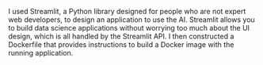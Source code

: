 I used Streamlit, a Python library designed for people who are not expert web developers, to design an application to use the AI. Streamlit allows you to build data science applications without worrying too much about the UI design, which is all handled by the Streamlit API. I then constructed a Dockerfile that provides instructions to build a Docker image with the running application. 
